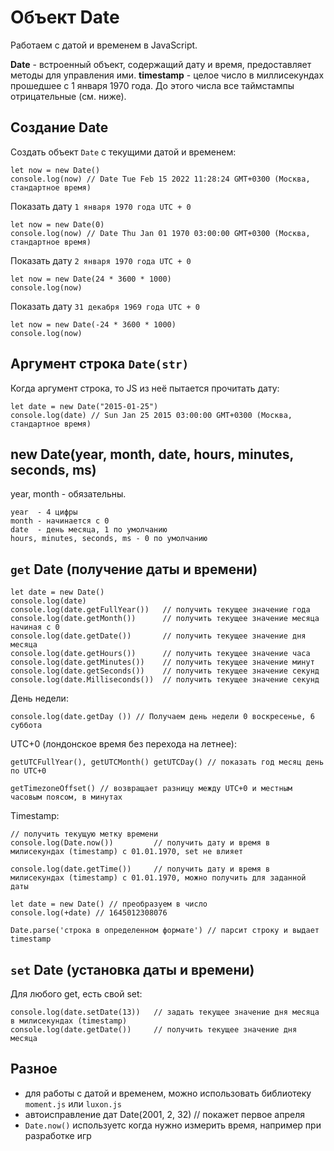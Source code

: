 # Объект Date
Работаем с датой и временем в JavaScript.

**Date** - встроенный объект, содержащий дату и время, предоставляет методы для управления ими.
**timestamp** - целое число в миллисекундах прошедшее с 1 января 1970 года. До этого числа все таймстампы отрицательные (см. ниже).

## Создание Date
Создать объект `Date` с текущими датой и временем:

    let now = new Date()
    console.log(now) // Date Tue Feb 15 2022 11:28:24 GMT+0300 (Москва, стандартное время)

Показать дату `1 января 1970 года UTC + 0`

    let now = new Date(0)
    console.log(now) // Date Thu Jan 01 1970 03:00:00 GMT+0300 (Москва, стандартное время)

Показать дату `2 января 1970 года UTC + 0`

    let now = new Date(24 * 3600 * 1000)
    console.log(now)

Показать дату `31 декабря 1969 года UTC + 0`

    let now = new Date(-24 * 3600 * 1000)
    console.log(now)

## Аргумент строка `Date(str)`
Когда аргумент строка, то JS из неё пытается прочитать дату:

    let date = new Date("2015-01-25")
    console.log(date) // Sun Jan 25 2015 03:00:00 GMT+0300 (Москва, стандартное время)

## new Date(year, month, date, hours, minutes, seconds, ms)
year, month - обязательны.

    year  - 4 цифры
    month - начинается с 0
    date  - день месяца, 1 по умолчанию
    hours, minutes, seconds, ms - 0 по умолчанию

## `get` Date (получение даты и времени)

    let date = new Date()
    console.log(date)
    console.log(date.getFullYear())   // получить текущее значение года
    console.log(date.getMonth())      // получить текущее значение месяца начиная с 0
    console.log(date.getDate())       // получить текущее значение дня месяца
    console.log(date.getHours())      // получить текущее значение часа
    console.log(date.getMinutes())    // получить текущее значение минут
    console.log(date.getSeconds())    // получить текущее значение секунд
    console.log(date.Milliseconds())  // получить текущее значение секунд

День недели:

    console.log(date.getDay ()) // Получаем день недели 0 воскресенье, 6 суббота

UTC+0 (лондонское время без перехода на летнее):

    getUTCFullYear(), getUTCMonth() getUTCDay() // показать год месяц день по UTC+0

    getTimezoneOffset() // возвращает разницу между UTC+0 и местным часовым поясом, в минутах

Timestamp:

    // получить текущую метку времени
    console.log(Date.now())         // получить дату и время в милисекундах (timestamp) с 01.01.1970, set не влияет

    console.log(date.getTime())     // получить дату и время в милисекундах (timestamp) с 01.01.1970, можно получить для заданной даты

    let date = new Date() // преобразуем в число
    console.log(+date) // 1645012308076

    Date.parse('строка в определенном формате') // парсит строку и выдает timestamp

## `set` Date (установка даты и времени)
Для любого get, есть свой set:

    console.log(date.setDate(13))   // задать текущее значение дня месяца в милисекундах (timestamp)
    console.log(date.getDate())     // получить текущее значение дня месяца

## Разное
- для работы с датой и временем, можно использовать библиотеку `moment.js` или `luxon.js`
- автоисправление дат Date(2001, 2, 32) // покажет первое апреля
- `Date.now()` используетс когда нужно измерить время, например при разработке игр
